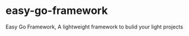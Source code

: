 easy-go-framework
=================

Easy Go Framework, A lightweight framework to bulid your light projects